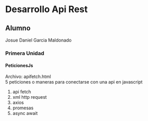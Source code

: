 # Desarrollo Api Rest  

## Alumno
Josue Daniel Garcia Maldonado 

### Primera Unidad
#### PeticionesJs
Archivo: apifetch.html  
5 peticiones o maneras para conectarse con una api en javascript
1. api fetch
2. xml http request 
3. axios
4. promesas
5. async await
